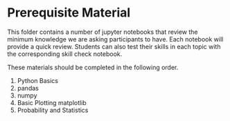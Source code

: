 # Prerequisite Material

This folder contains a number of jupyter notebooks that review the minimum knowledge
we are asking participants to have. Each notebook will provide a quick review.
Students can also test their skills in each topic with the corresponding skill
check notebook.

These materials should be completed in the following order.
<ol>
    <li>Python Basics</li>
    <li>pandas</li>
    <li>numpy</li>
    <li>Basic Plotting matplotlib</li>
    <li>Probability and Statistics</li>
</ol>